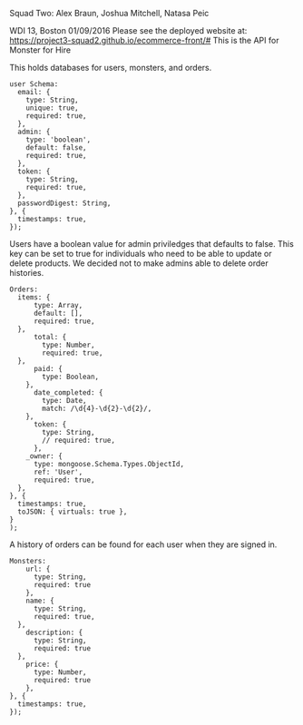 Squad Two: Alex Braun, Joshua Mitchell, Natasa Peic

WDI 13, Boston 01/09/2016
Please see the deployed website at:
https://project3-squad2.github.io/ecommerce-front/#
This is the API for Monster for Hire

This holds databases for users, monsters, and orders.

```
user Schema:
  email: {
    type: String,
    unique: true,
    required: true,
  },
  admin: {
    type: 'boolean',
    default: false,
    required: true,
  },
  token: {
    type: String,
    required: true,
  },
  passwordDigest: String,
}, {
  timestamps: true,
});
```
Users have a boolean value for admin priviledges that defaults to false.  This
key can be set to true for individuals who need to be able to update or delete
products.  We decided not to make admins able to delete order histories.
```
Orders:
  items: {
      type: Array,
      default: [],
      required: true,
  },
      total: {
        type: Number,
        required: true,
  },
      paid: {
        type: Boolean,
    },
      date_completed: {
        type: Date,
        match: /\d{4}-\d{2}-\d{2}/,
    },
      token: {
        type: String,
        // required: true,
      },
    _owner: {
      type: mongoose.Schema.Types.ObjectId,
      ref: 'User',
      required: true,
  },
}, {
  timestamps: true,
  toJSON: { virtuals: true },
}
);
```
A history of orders can be found for each user when they are signed in.
```
Monsters:
    url: {
      type: String,
      required: true
    },
    name: {
      type: String,
      required: true,
  },
    description: {
      type: String,
      required: true
  },
    price: {
      type: Number,
      required: true
    },
}, {
  timestamps: true,
});
```
